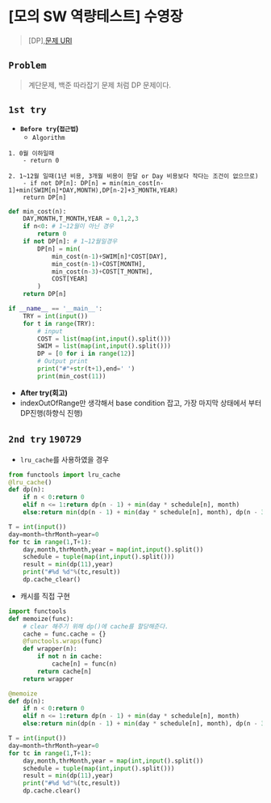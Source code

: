 # [모의 SW 역량테스트] 수영장

> [DP],[문제 URI](https://swexpertacademy.com/main/talk/solvingClub/problemView.do?solveclubId=AV6kld8aisgDFASb&contestProbId=AV5PpFQaAQMDFAUq&probBoxId=AV732SG66sEDFAW7&type=PROBLEM&problemBoxTitle=%EC%82%BC%EC%84%B1+%EC%8B%A0%EC%9E%85+%EB%AA%A8%EC%9D%98+sw+%EC%97%AD%EB%9F%89%ED%85%8C%EC%8A%A4%ED%8A%B8+%EB%AC%B8%EC%A0%9C%EB%AA%A8%EC%9D%8C&problemBoxCnt=10)

## `Problem`
> 계단문제, 백준 따라잡기 문제 처럼 DP 문제이다.

## `1st try`
- **`Before try`(`접근법`)**
  - `Algorithm`

```
1. 0월 이하일때
    - return 0

2. 1~12월 일때(1년 비용, 3개월 비용이 한달 or Day 비용보다 작다는 조건이 없으므로)
    - if not DP[n]: DP[n] = min(min_cost[n-1]+min(SWIM[n]*DAY,MONTH),DP[n-2]+3_MONTH,YEAR)
    return DP[n]
```
```python
def min_cost(n):
    DAY,MONTH,T_MONTH,YEAR = 0,1,2,3
    if n<0: # 1~12월이 아닌 경우
        return 0
    if not DP[n]: # 1~12월일경우
        DP[n] = min(
            min_cost(n-1)+SWIM[n]*COST[DAY],
            min_cost(n-1)+COST[MONTH],
            min_cost(n-3)+COST[T_MONTH],
            COST[YEAR]
        )
    return DP[n]

if __name__ == '__main__':
    TRY = int(input())
    for t in range(TRY):
        # input
        COST = list(map(int,input().split()))
        SWIM = list(map(int,input().split()))
        DP = [0 for i in range(12)]
        # Output print
        print("#"+str(t+1),end=' ')
        print(min_cost(11))
```

- **After try(회고)**
- indexOutOfRange만 생각해서 base condition 잡고, 가장 마지막 상태에서 부터 DP진행(하향식 진행)

## `2nd try` `190729`
- `lru_cache`를 사용하였을 경우
```python
from functools import lru_cache
@lru_cache()
def dp(n):
    if n < 0:return 0
    elif n <= 1:return dp(n - 1) + min(day * schedule[n], month)
    else:return min(dp(n - 1) + min(day * schedule[n], month), dp(n - 3) + thrMonth)

T = int(input())
day=month=thrMonth=year=0
for tc in range(1,T+1):
    day,month,thrMonth,year = map(int,input().split())
    schedule = tuple(map(int,input().split()))
    result = min(dp(11),year)
    print("#%d %d"%(tc,result))
    dp.cache_clear()
```

- 캐시를 직접 구현
```python
import functools
def memoize(func):
    # clear 해주기 위해 dp()에 cache를 할당해준다.
    cache = func.cache = {}
    @functools.wraps(func)
    def wrapper(n):
        if not n in cache:
            cache[n] = func(n)
        return cache[n]
    return wrapper

@memoize
def dp(n):
    if n < 0:return 0
    elif n <= 1:return dp(n - 1) + min(day * schedule[n], month)
    else:return min(dp(n - 1) + min(day * schedule[n], month), dp(n - 3) + thrMonth)

T = int(input())
day=month=thrMonth=year=0
for tc in range(1,T+1):
    day,month,thrMonth,year = map(int,input().split())
    schedule = tuple(map(int,input().split()))
    result = min(dp(11),year)
    print("#%d %d"%(tc,result))
    dp.cache.clear()
```

